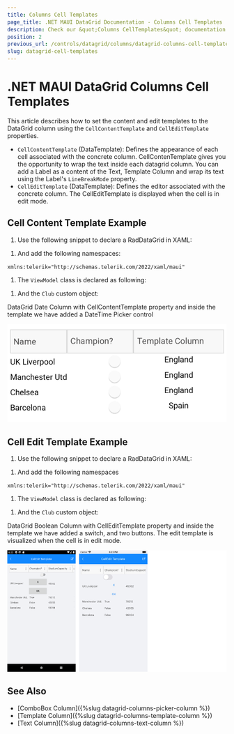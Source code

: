 ```yaml
---
title: Columns Cell Templates
page_title: .NET MAUI DataGrid Documentation - Columns Cell Templates
description: Check our &quot;Columns CellTemplates&quot; documentation article for Telerik DataGrid for .NET MAUI.
position: 2
previous_url: /controls/datagrid/columns/datagrid-columns-cell-templates
slug: datagrid-cell-templates
---
```


# .NET MAUI DataGrid Columns Cell Templates

This article describes how to set the content and edit templates to the DataGrid column using the `CellContentTemplate` and `CellEditTemplate` properties.

* `CellContentTemplate` (DataTemplate): Defines the appearance of each cell associated with the concrete column. CellContenTemplate gives you the opportunity to wrap the text inside each datagrid column. You can add a Label as a content of the Text, Template Column and wrap its text using the Label's `LineBreakMode` property.
* `CellEditTemplate` (DataTemplate): Defines the editor associated with the concrete column. The CellEditTemplate is displayed when the cell is in edit mode.

## Cell Content Template Example

1. Use the following snippet to declare a RadDataGrid in XAML:

 <snippet id='datagrid-columns-cellcontenttemplate-xaml' />

1. And add the following namespaces:

 ```XAML
xmlns:telerik="http://schemas.telerik.com/2022/xaml/maui"
 ```

1. The `ViewModel` class is declared as following:

 <snippet id='datagrid-column-view-model' />

1. And the `Club` custom object:

 <snippet id='datagrid-club-model' />

DataGrid Date Column with CellContentTemplate property and inside the template we have added a DateTime Picker control

![DataGrid Cell Content Template](../images/datagrid-column-cell-content-template.png)

## Cell Edit Template Example

1. Use the following snippet to declare a RadDataGrid in XAML:

 <snippet id='datagrid-columns-celledittemplate-xaml' />

1. And add the following namespaces

 ```XAML
xmlns:telerik="http://schemas.telerik.com/2022/xaml/maui"
 ```

1. The `ViewModel` class is declared as following:

 <snippet id='datagrid-column-view-model' />

1. And the `Club` custom object:

 <snippet id='datagrid-club-model' />

DataGrid Boolean Column with CellEditTemplate property and inside the template we have added a switch, and two buttons. The edit template is visualized when the cell is in edit mode.

![DataGrid Cell Edit Template](../images/datagrid-column-cell-edit-template.png)

## See Also

- [ComboBox Column]({%slug datagrid-columns-picker-column %})
- [Template Column]({%slug datagrid-columns-template-column %})
- [Text Column]({%slug datagrid-columns-text-column %})
